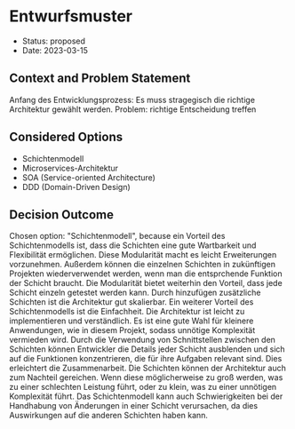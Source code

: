 # Entwurfsmuster

* Status: proposed
* Date: 2023-03-15

## Context and Problem Statement

Anfang des Entwicklungsprozess: Es muss stragegisch die richtige Architektur gewählt werden.
Problem: richtige Entscheidung treffen

## Considered Options

* Schichtenmodell
* Microservices-Architektur
* SOA (Service-oriented Architecture)
* DDD (Domain-Driven Design)

## Decision Outcome

Chosen option: "Schichtenmodell", because ein Vorteil des Schichtenmodells ist, dass die Schichten eine gute Wartbarkeit und Flexibilität ermöglichen. Diese Modularität macht es leicht Erweiterungen vorzunehmen. Außerdem können die einzelnen Schichten in zukünftigen Projekten wiederverwendet werden, wenn man die entsprchende Funktion der Schicht braucht. Die Modularität bietet weiterhin den Vorteil, dass jede Schicht einzeln getestet werden kann. Durch hinzufügen zusätzliche Schichten ist die Architektur gut skalierbar.
Ein weiterer Vorteil des Schichtenmodells ist die Einfachheit. Die Architektur ist leicht zu implementieren und verständlich. Es ist eine gute Wahl für kleinere Anwendungen, wie in diesem Projekt, sodass unnötige Komplexität vermieden wird.
Durch die Verwendung von Schnittstellen zwischen den Schichten können Entwickler die Details jeder Schicht ausblenden und sich auf die Funktionen konzentrieren, die für ihre Aufgaben relevant sind. Dies erleichtert die Zusammenarbeit.
Die Schichten können der Architektur auch zum Nachteil gereichen. Wenn diese möglicherweise zu groß werden, was zu einer schlechten Leistung führt, oder zu klein, was zu einer unnötigen Komplexität führt. Das Schichtenmodell kann auch Schwierigkeiten bei der Handhabung von Änderungen in einer Schicht verursachen, da dies Auswirkungen auf die anderen Schichten haben kann.
